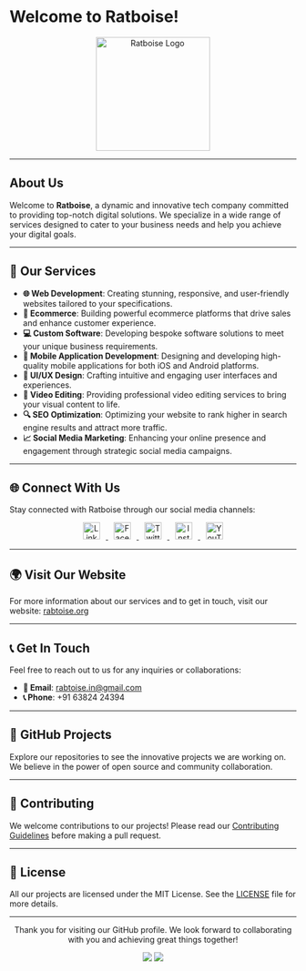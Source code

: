 # Welcome to Ratboise!

<p align="center">
  <img src="https://rabtoise.org/assets/new2.webp" alt="Ratboise Logo" width="200">
</p>

---

## About Us

Welcome to **Ratboise**, a dynamic and innovative tech company committed to providing top-notch digital solutions. We specialize in a wide range of services designed to cater to your business needs and help you achieve your digital goals.

---

## 🚀 Our Services

- **🌐 Web Development**: Creating stunning, responsive, and user-friendly websites tailored to your specifications.
- **🛒 Ecommerce**: Building powerful ecommerce platforms that drive sales and enhance customer experience.
- **💻 Custom Software**: Developing bespoke software solutions to meet your unique business requirements.
- **📱 Mobile Application Development**: Designing and developing high-quality mobile applications for both iOS and Android platforms.
- **🎨 UI/UX Design**: Crafting intuitive and engaging user interfaces and experiences.
- **🎥 Video Editing**: Providing professional video editing services to bring your visual content to life.
- **🔍 SEO Optimization**: Optimizing your website to rank higher in search engine results and attract more traffic.
- **📈 Social Media Marketing**: Enhancing your online presence and engagement through strategic social media campaigns.

---

## 🌐 Connect With Us

Stay connected with Ratboise through our social media channels:

<p align="center">
  <a href="https://www.linkedin.com/company/rabtoise" target="_blank">
    <img src="https://rabtoise.org/assets/linkedin.webp" alt="LinkedIn" width="30" height="30" style="margin: 0 10px;">
  </a>
  <a href="https://www.facebook.com/profile.php?id=61558620061065" target="_blank">
    <img src="https://rabtoise.org/assets/facebook.webp" alt="Facebook" width="30" height="30" style="margin: 0 10px;">
  </a>
  <a href="https://twitter.com/rabtoise" target="_blank">
    <img src="https://rabtoise.org/assets/twitter.webp" alt="Twitter" width="30" height="30" style="margin: 0 10px;">
  </a>
  <a href="https://www.instagram.com/rabtoise/" target="_blank">
    <img src="https://rabtoise.org/assets/instagram.webp" alt="Instagram" width="30" height="30" style="margin: 0 10px;">
  </a>
  <a href="https://www.youtube.com/@Rabtoise" target="_blank">
    <img src="https://rabtoise.org/assets/youtube.webp" alt="YouTube" width="30" height="30" style="margin: 0 10px;">
  </a>
</p>

---

## 🌍 Visit Our Website

For more information about our services and to get in touch, visit our website: [rabtoise.org](https://rabtoise.org)

---

## 📞 Get In Touch

Feel free to reach out to us for any inquiries or collaborations:

- **📧 Email**: [rabtoise.in@gmail.com](mailto:rabtoise.in@gmail.com)
- **📞 Phone**: +91 63824 24394

---

## 📂 GitHub Projects

Explore our repositories to see the innovative projects we are working on. We believe in the power of open source and community collaboration.

---

## 🤝 Contributing

We welcome contributions to our projects! Please read our [Contributing Guidelines](CONTRIBUTING.md) before making a pull request.

---

## 📜 License

All our projects are licensed under the MIT License. See the [LICENSE](LICENSE.md) file for more details.

---

<p align="center">
  Thank you for visiting our GitHub profile. We look forward to collaborating with you and achieving great things together!
</p>

<p align="center">
  <img src="https://img.shields.io/github/followers/rabtoise?style=social"> 
  <img src="https://img.shields.io/github/stars/rabtoise?style=social">
</p>
